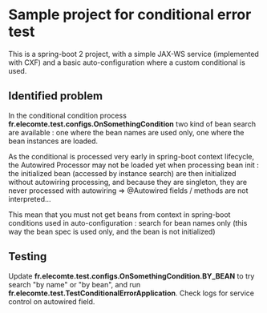 # Sample project for conditional error test

This is a spring-boot 2 project, with a simple JAX-WS service (implemented with CXF) and a basic auto-configuration where a custom conditional is used.

## Identified problem

In the conditional condition process **fr.elecomte.test.configs.OnSomethingCondition** two kind of bean search are available : one where the bean names are used only, one where the bean instances are loaded.

As the conditional is processed very early in spring-boot context lifecycle, the Autowired Processor may not be loaded yet when processing bean init : the initialized bean (accessed by instance search) are then initialized without autowiring processing, and because they are singleton, they are never processed with autowiring => @Autowired fields / methods are not interpreted...

This mean that you must not get beans from context in spring-boot conditions used in auto-configuration : search for bean names only (this way the bean spec is used only, and the bean is not initialized)

## Testing

Update **fr.elecomte.test.configs.OnSomethingCondition.BY_BEAN** to try search "by name" or "by bean", and run **fr.elecomte.test.TestConditionalErrorApplication**. Check logs for service control on autowired field.